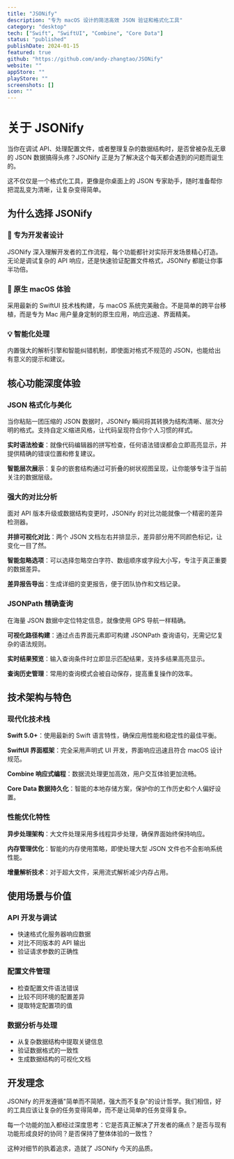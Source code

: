 ```yaml
---
title: "JSONify"
description: "专为 macOS 设计的简洁高效 JSON 验证和格式化工具"
category: "desktop"
tech: ["Swift", "SwiftUI", "Combine", "Core Data"]
status: "published"
publishDate: 2024-01-15
featured: true
github: "https://github.com/andy-zhangtao/JSONify"
website: ""
appStore: ""
playStore: ""
screenshots: []
icon: ""
---
```


# 关于 JSONify

当你在调试 API、处理配置文件，或者整理复杂的数据结构时，是否曾被杂乱无章的 JSON 数据搞得头疼？JSONify 正是为了解决这个每天都会遇到的问题而诞生的。

这不仅仅是一个格式化工具，更像是你桌面上的 JSON 专家助手，随时准备帮你把混乱变为清晰，让复杂变得简单。

## 为什么选择 JSONify

### 🎯 专为开发者设计
JSONify 深入理解开发者的工作流程，每个功能都针对实际开发场景精心打造。无论是调试复杂的 API 响应，还是快速验证配置文件格式，JSONify 都能让你事半功倍。

### 🚀 原生 macOS 体验
采用最新的 SwiftUI 技术栈构建，与 macOS 系统完美融合。不是简单的跨平台移植，而是专为 Mac 用户量身定制的原生应用，响应迅速、界面精美。

### 💡 智能化处理
内置强大的解析引擎和智能纠错机制，即使面对格式不规范的 JSON，也能给出有意义的提示和建议。

## 核心功能深度体验

### JSON 格式化与美化

当你粘贴一团压缩的 JSON 数据时，JSONify 瞬间将其转换为结构清晰、层次分明的格式。支持自定义缩进风格，让代码呈现符合你个人习惯的样式。

**实时语法检查**：就像代码编辑器的拼写检查，任何语法错误都会立即高亮显示，并提供精确的错误位置和修复建议。

**智能层次展示**：复杂的嵌套结构通过可折叠的树状视图呈现，让你能够专注于当前关注的数据层级。

### 强大的对比分析

面对 API 版本升级或数据结构变更时，JSONify 的对比功能就像一个精密的差异检测器。

**并排可视化对比**：两个 JSON 文档左右并排显示，差异部分用不同颜色标记，让变化一目了然。

**智能忽略选项**：可以选择忽略空白字符、数组顺序或字段大小写，专注于真正重要的数据差异。

**差异报告导出**：生成详细的变更报告，便于团队协作和文档记录。

### JSONPath 精确查询

在海量 JSON 数据中定位特定信息，就像使用 GPS 导航一样精确。

**可视化路径构建**：通过点击界面元素即可构建 JSONPath 查询语句，无需记忆复杂的语法规则。

**实时结果预览**：输入查询条件时立即显示匹配结果，支持多结果高亮显示。

**查询历史管理**：常用的查询模式会被自动保存，提高重复操作的效率。

## 技术架构与特色

### 现代化技术栈

**Swift 5.0+**：使用最新的 Swift 语言特性，确保应用性能和稳定性的最佳平衡。

**SwiftUI 界面框架**：完全采用声明式 UI 开发，界面响应迅速且符合 macOS 设计规范。

**Combine 响应式编程**：数据流处理更加高效，用户交互体验更加流畅。

**Core Data 数据持久化**：智能的本地存储方案，保护你的工作历史和个人偏好设置。

### 性能优化特性

**异步处理架构**：大文件处理采用多线程异步处理，确保界面始终保持响应。

**内存管理优化**：智能的内存使用策略，即使处理大型 JSON 文件也不会影响系统性能。

**增量解析技术**：对于超大文件，采用流式解析减少内存占用。

## 使用场景与价值

### API 开发与调试
- 快速格式化服务器响应数据
- 对比不同版本的 API 输出
- 验证请求参数的正确性

### 配置文件管理
- 检查配置文件语法错误
- 比较不同环境的配置差异
- 提取特定配置项的值

### 数据分析与处理
- 从复杂数据结构中提取关键信息
- 验证数据格式的一致性
- 生成数据结构的可视化文档

## 开发理念

JSONify 的开发遵循"简单而不简陋，强大而不复杂"的设计哲学。我们相信，好的工具应该让复杂的任务变得简单，而不是让简单的任务变得复杂。

每一个功能的加入都经过深度思考：它是否真正解决了开发者的痛点？是否与现有功能形成良好的协同？是否保持了整体体验的一致性？

这种对细节的执着追求，造就了 JSONify 今天的品质。